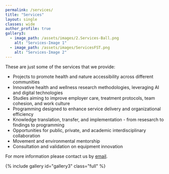 ```yaml
---
permalink: /services/
title: "Services"
layout: single
classes: wide
author_profile: true
gallery3:
  - image_path: /assets/images/2.Services-Ball.png
    alt: "Services-Image 1"
  - image_path: /assets/images/ServicesFST.png
    alt: "Services-Image 2"
---
```


These are just some of the services that we provide:  

<ul>
    <li>Projects to promote health and nature accessibility across different communities</li>
    <li>Innovative health and wellness research methodologies, leveraging AI and digital technologies</li>
    <li>Studies aiming to improve employer care, treatment protocols, team cohesion, and work culture</li>
    <li>Programming designed to enhance service delivery and organizational efficiency</li>
    <li>Knowledge translation, transfer, and implementation - from resesarch to findings to programming</li>
    <li>Opportunities for public, private, and academic interdisciplinary collaboration</li>
    <li>Movement and environmental mentorship</li> 
    <li>Consultation and validation on equipment innovation</li>
</ul>

For more information please contact us by <a href="mailto:freethefoot.hamilton@gmail.com">email</a>. 


{% include gallery id="gallery3" class="full" %}

